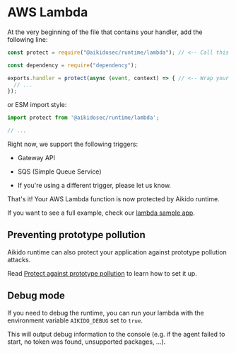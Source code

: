 # AWS Lambda

At the very beginning of the file that contains your handler, add the following line:

```js
const protect = require("@aikidosec/runtime/lambda"); // <-- Call this before any other code or imports

const dependency = require("dependency");

exports.handler = protect(async (event, context) => { // <-- Wrap your handler with protect
  // ...
});
```

or ESM import style:

```js
import protect from '@aikidosec/runtime/lambda';

// ...
```

Right now, we support the following triggers:
- Gateway API
- SQS (Simple Queue Service)

- If you're using a different trigger, please let us know.

That's it! Your AWS Lambda function is now protected by Aikido runtime.

If you want to see a full example, check our [lambda sample app](../sample-apps/lambda-mongodb).

## Preventing prototype pollution

Aikido runtime can also protect your application against prototype pollution attacks.

Read [Protect against prototype pollution](./prototype-pollution.md) to learn how to set it up.

## Debug mode

If you need to debug the runtime, you can run your lambda with the environment variable `AIKIDO_DEBUG` set to `true`.

This will output debug information to the console (e.g. if the agent failed to start, no token was found, unsupported packages, ...).
